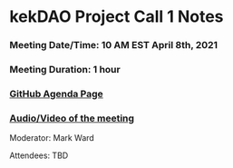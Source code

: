# kekDAO Project Call 1 Notes

### Meeting Date/Time: 10 AM EST April 8th, 2021
### Meeting Duration: 1 hour
### [GitHub Agenda Page]()
### [Audio/Video of the meeting]()

Moderator: Mark Ward

Attendees: TBD
